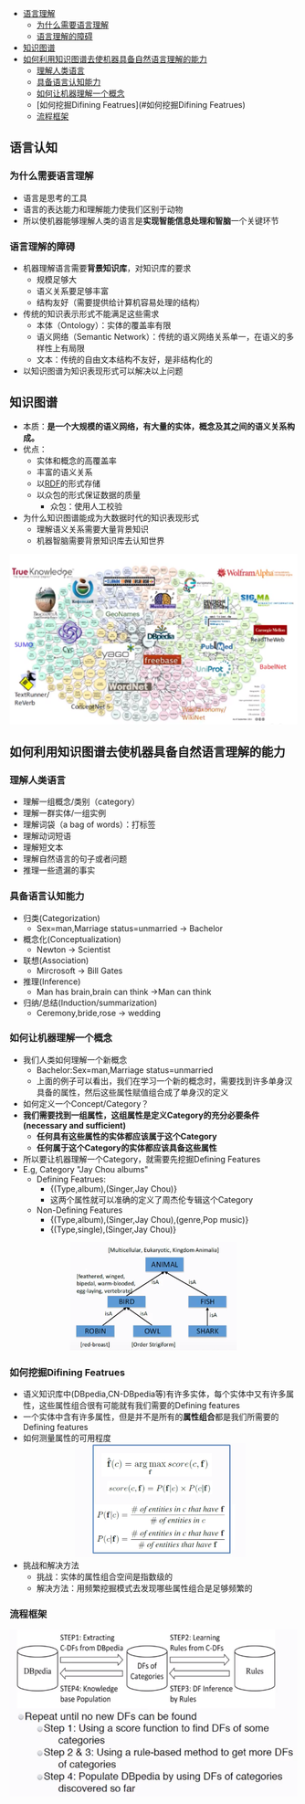 <!-- TOC -->
- [语言理解](#语言理解)
  - [为什么需要语言理解](#为什么需要语言理解)
  - [语言理解的障碍](#语言理解的障碍)
- [知识图谱](#知识图谱)
- [如何利用知识图谱去使机器具备自然语言理解的能力](#如何利用知识图谱去使机器具备自然语言理解的能力)
  - [理解人类语言](#理解人类语言)
  - [具备语言认知能力](#具备语言认知能力)
  - [如何让机器理解一个概念](#如何让机器理解一个概念)
  - [如何挖掘Difining Featrues](#如何挖掘Difining Featrues)
  - [流程框架](#流程框架)
<!-- /TOC-->

## 语言认知
### 为什么需要语言理解
- 语言是思考的工具
- 语言的表达能力和理解能力使我们区别于动物
- 所以使机器能够理解人类的语言是**实现智能信息处理和智脑**一个关键环节

### 语言理解的障碍
- 机器理解语言需要**背景知识库**，对知识库的要求
  - 规模足够大
  - 语义关系要足够丰富
  - 结构友好（需要提供给计算机容易处理的结构）
- 传统的知识表示形式不能满足这些需求
  - 本体（Ontology）：实体的覆盖率有限
  - 语义网络（Semantic Network）：传统的语义网络关系单一，在语义的多样性上有局限
  - 文本：传统的自由文本结构不友好，是非结构化的
- 以知识图谱为知识表现形式可以解决以上问题

## 知识图谱
  - 本质：**是一个大规模的语义网络，有大量的实体，概念及其之间的语义关系构成。**
  - 优点：
      - 实体和概念的高覆盖率
      - 丰富的语义关系
      - 以[RDF](https://www.jianshu.com/p/5a9135b6f017)的形式存储
      - 以众包的形式保证数据的质量
          - 众包：使用人工校验
  - 为什么知识图谱能成为大数据时代的知识表现形式
      - 理解语义关系需要大量背景知识
      - 机器智脑需要背景知识库去认知世界
      
   <div align="center"><img src="./picture/知识图谱.png" height="" /></div>

## 如何利用知识图谱去使机器具备自然语言理解的能力
### 理解人类语言
  - 理解一组概念/类别（category）
  - 理解一群实体/一组实例
  - 理解词袋（a bag of words）：打标签
  - 理解动词短语
  - 理解短文本
  - 理解自然语言的句子或者问题
  - 推理一些遗漏的事实
  
 ### 具备语言认知能力
  - 归类(Categorization)
    - Sex=man,Marriage status=unmarried  -> Bachelor
  - 概念化(Conceptualization)
    - Newton -> Scientist
  - 联想(Association)
    - Mircrosoft -> Bill Gates
  - 推理(Inference)
    - Man has brain,brain can think ->Man can think
  - 归纳/总结(Induction/summarization)
    - Ceremony,bride,rose -> wedding
   
  ### 如何让机器理解一个概念
  - 我们人类如何理解一个新概念
    - Bachelor:Sex=man,Marriage status=unmarried
    - 上面的例子可以看出，我们在学习一个新的概念时，需要找到许多单身汉具备的属性，然后这些属性赋值组合成了单身汉的定义
  - 如何定义一个Concept/Category？
  - **我们需要找到一组属性，这组属性是定义Category的充分必要条件(necessary and sufficient)**
    - **任何具有这些属性的实体都应该属于这个Category**
    - **任何属于这个Category的实体都应该具备这些属性**
  - 所以要让机器理解一个Category，就需要先挖掘Defining Features
  - E.g, Category "Jay Chou albums"
    - Defining Featrues:
      - {(Type,album),(Singer,Jay Chou)}
      - 这两个属性就可以准确的定义了周杰伦专辑这个Category
    - Non-Defining Features
      - {(Type,album),(Singer,Jay Chou),(genre,Pop music)}
      - {(Type,single),(Singer,Jay Chou)}
      
  <div align="center"><img src="./picture/语义记忆.png" height="" /></div>
  
  ### 如何挖掘Difining Featrues
  - 语义知识库中(DBpedia,CN-DBpedia等)有许多实体，每个实体中又有许多属性，这些属性组合很有可能就有我们需要的Defining features
  - 一个实体中含有许多属性，但是并不是所有的**属性组合**都是我们所需要的Defining features
  - 如何测量属性的可用程度
    <div align="center"><img src="./picture/公式1.png" height="" /></div>
  - 挑战和解决方法
    - 挑战：实体的属性组合空间是指数级的
    - 解决方法：用频繁挖掘模式去发现哪些属性组合是足够频繁的
 
 ### 流程框架
 <div align="center"><img src="./picture/流程框架.png" height="" /></div>
  
 
  
   
